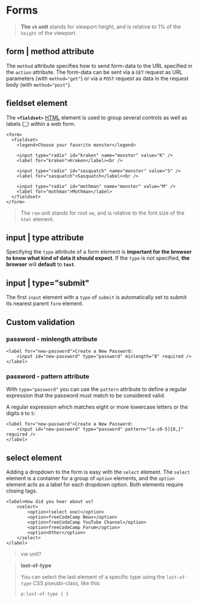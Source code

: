 # Forms

> **The `vh` unit** stands for viewport height, and is relative to 1% of the `height` of the viewport.

## form | method attribute

The `method` attribute specifies how to send form-data to the URL specified in the `action` attribute. The form-data can be sent via a `GET` request as URL parameters (with `method="get"`) or via a `POST` request as data in the request body (with `method="post"`).

## fieldset element

The **`<fieldset>`** [HTML](https://developer.mozilla.org/en-US/docs/Web/HTML) element is used to group several controls as well as labels ([``](https://developer.mozilla.org/en-US/docs/Web/HTML/Element/label)) within a web form.

~~~~
<form>
  <fieldset>
    <legend>Choose your favorite monster</legend>

    <input type="radio" id="kraken" name="monster" value="K" />
    <label for="kraken">Kraken</label><br />

    <input type="radio" id="sasquatch" name="monster" value="S" />
    <label for="sasquatch">Sasquatch</label><br />

    <input type="radio" id="mothman" name="monster" value="M" />
    <label for="mothman">Mothman</label>
  </fieldset>
</form>

~~~~

> The `rem` unit stands for root `em`, and is relative to the font size of the `html` element.

## input | type attribute

Specifying the `type` attribute of a form element is **important for the browser to know what kind of data it should expect**. If the `type` is not specified, **the browser** will **default** to **`text`**.

## input | type="submit"

The first `input` element with a `type` of `submit` is automatically set to submit its nearest parent `form` element.

## Custom validation

### password - minlength attribute

~~~~
<label for="new-password">Create a New Password: 
	<input id="new-password" type="password" minlength="8" required /></label>
~~~~

### password - pattern attribute

With `type="password"` you can use the `pattern` attribute to define a regular expression that the password must match to be considered valid.

A regular expression which matches eight or more lowercase letters or the digits `0` to `5`:

~~~~
<label for="new-password">Create a New Password: 
	<input id="new-password" type="password" pattern="[a-z0-5]{8,}" required />
</label>
~~~~

## select element

Adding a dropdown to the form is easy with the `select` element. The `select` element is a container for a group of `option` elements, and the `option` element acts as a label for each dropdown option. Both elements require closing tags.

~~~~
<label>How did you hear about us?
	<select>
        <option>(select one)</option>
        <option>freeCodeCamp News</option>
        <option>freeCodeCamp YouTube Channel</option>
        <option>freeCodeCamp Forum</option>
        <option>Other</option>
    </select>
</label>
~~~~
> vw unit?

> **last-of-type**
>
> You can select the last element of a specific type using the `last-of-type` CSS pseudo-class, like this:  
> ~~~~
> p:last-of-type { }
> ~~~~
>
> 
